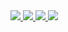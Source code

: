 <a href="https://scrutinizer-ci.com/g/asili2001/MVC/">
    <img src="https://scrutinizer-ci.com/g/asili2001/MVC/badges/quality-score.png?b=main">
</a>
<a href="https://scrutinizer-ci.com/g/asili2001/MVC/">
    <img src="https://scrutinizer-ci.com/g/asili2001/MVC/badges/coverage.png?b=main">
</a>
<a href="https://scrutinizer-ci.com/g/asili2001/MVC/inspections/5abb96bb-9f61-4a7a-b888-aae4257e4887/log">
    <img src="https://scrutinizer-ci.com/g/asili2001/MVC/badges/build.png?b=main">
</a>
<a href="https://scrutinizer-ci.com/code-intelligence">
    <img src="https://scrutinizer-ci.com/g/asili2001/MVC/badges/code-intelligence.svg?b=main">
</a>
